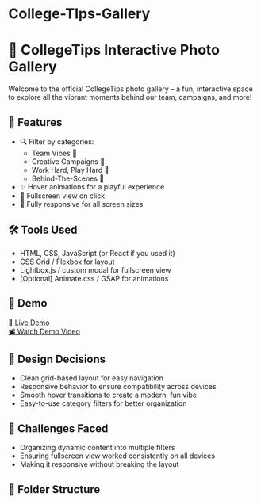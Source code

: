 # College-TIps-Gallery
# 📸 CollegeTips Interactive Photo Gallery

Welcome to the official CollegeTips photo gallery – a fun, interactive space to explore all the vibrant moments behind our team, campaigns, and more!

## 🚀 Features

- 🔍 Filter by categories:
  - Team Vibes 🤝
  - Creative Campaigns 🎨
  - Work Hard, Play Hard 🥳
  - Behind-The-Scenes 🎥
- ✨ Hover animations for a playful experience
- 🔎 Fullscreen view on click
- 📱 Fully responsive for all screen sizes

## 🛠️ Tools Used

- HTML, CSS, JavaScript (or React if you used it)
- CSS Grid / Flexbox for layout
- Lightbox.js / custom modal for fullscreen view
- [Optional] Animate.css / GSAP for animations

## 🎥 Demo

[🔗 Live Demo](https://yourusername.github.io/collegetips-photo-gallery/)  
[📽️ Watch Demo Video](#link-to-demo-video)

## 🧠 Design Decisions

- Clean grid-based layout for easy navigation
- Responsive behavior to ensure compatibility across devices
- Smooth hover transitions to create a modern, fun vibe
- Easy-to-use category filters for better organization

## 🧩 Challenges Faced

- Organizing dynamic content into multiple filters
- Ensuring fullscreen view worked consistently on all devices
- Making it responsive without breaking the layout

## 📂 Folder Structure


